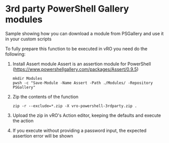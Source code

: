# 3rd party PowerShell Gallery modules

Sample showing how you can download a module from PSGallery and use it in your custom scripts

To fully prepare this function to be executed in vRO you need do the following:

1. Install Assert module
Assert is an assertion module for PowerShell (https://www.powershellgallery.com/packages/Assert/0.9.5)

   ```shell
   mkdir Modules
   pwsh -c "Save-Module -Name Assert -Path ./Modules/ -Repository PSGallery"
   ```

2. Zip the contents of the function
   ```
   zip -r --exclude=*.zip -X vro-powershell-3rdparty.zip .
   ```

3. Upload the zip in vRO's Action editor, keeping the defaults and execute the action

4. If you execute without providing a password input, the expected assertion error will be shown
